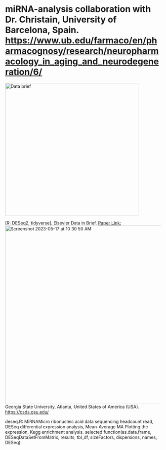 # miRNA-analysis collaboration with Dr. Christain, University of Barcelona, Spain. https://www.ub.edu/farmaco/en/pharmacognosy/research/neuropharmacology_in_aging_and_neurodegeneration/6/
<img width="431" alt="Data brief" src="https://github.com/spawar2/miRNA-analysis/assets/25118302/516c18c6-2c87-45ec-9d7b-1293085a7bdd">

[R: DESeq2, tidyverse].
Elsevier Data in Brief. [Paper Link:](https://www.sciencedirect.com/science/article/pii/S235234092100398X)
<img width="579" alt="Screenshot 2023-05-17 at 10 30 50 AM" src="https://github.com/spawar2/miRNA-analysis/assets/25118302/acbc7f91-f3da-4286-a4d0-aed62e716285">
Georgia State University, Atlanta, United States of America (USA).
https://csds.gsu.edu/

deseq.R: MiRNAMicro ribonucleic acid data sequencing headcount read, DESeq differential expression analysis, Mean-Average MA Plotting the expression, Kegg enrichment analysis.
selected function(as.data.frame, DESeqDataSetFromMatrix, results, tbl_df, sizeFactors, dispersions, names, DESeq).

